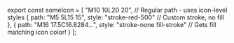 export const someIcon = [
  "M10 10L20 20",  // Regular path - uses icon-level styles
  {
    path: "M5 5L15 15", 
    style: "stroke-red-500"  // Custom stroke, no fill
  },
  {
    path: "M16 17.5C16.8284...", 
    style: "stroke-none fill-stroke"  // Gets fill matching icon color!
  }
];